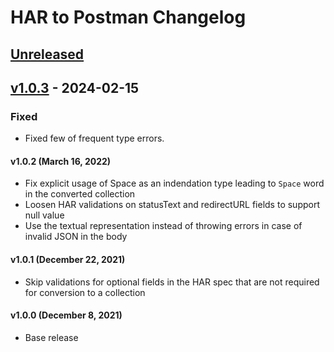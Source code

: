 # HAR to Postman Changelog

## [Unreleased]

## [v1.0.3] - 2024-02-15

### Fixed

-   Fixed few of frequent type errors.

#### v1.0.2 (March 16, 2022)

-   Fix explicit usage of Space as an indendation type leading to `Space` word in the converted collection
-   Loosen HAR validations on statusText and redirectURL fields to support null value
-   Use the textual representation instead of throwing errors in case of invalid JSON in the body

#### v1.0.1 (December 22, 2021)

-   Skip validations for optional fields in the HAR spec that are not required for conversion to a collection

#### v1.0.0 (December 8, 2021)

-   Base release

[Unreleased]: https://github.com/postmanlabs/har-to-postman/compare/v1.0.3...HEAD

[v1.0.3]: https://github.com/postmanlabs/har-to-postman/compare/03ce42a1fd66ba053850cbfb3c75f3d3fab62c0f...v1.0.3
